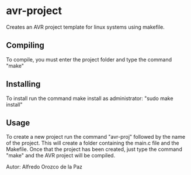 # avr-project
Creates an AVR project template for linux systems using makefile.

## Compiling

To compile, you must enter the project folder and type the command "make"

## Installing

To install run the command make install as administrator: "sudo make install"

## Usage

To create a new project run the command "avr-proj" followed by the name of the project. 
This will create a folder containing the main.c file and the Makefile.
Once that the project has been created, just type the command "make" and the AVR project will be compiled.

Autor: Alfredo Orozco de la Paz
